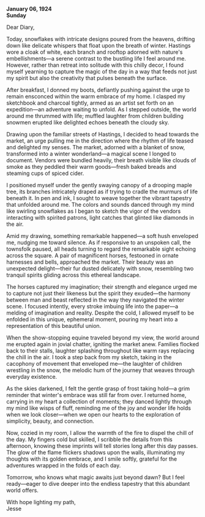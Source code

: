 
**January 06, 1924**  
**Sunday**  

Dear Diary,  

Today, snowflakes with intricate designs poured from the heavens, drifting down like delicate whispers that float upon the breath of winter. Hastings wore a cloak of white, each branch and rooftop adorned with nature's embellishments—a serene contrast to the bustling life I feel around me. However, rather than retreat into solitude with this chilly decor, I found myself yearning to capture the magic of the day in a way that feeds not just my spirit but also the creativity that pulses beneath the surface. 

After breakfast, I donned my boots, defiantly pushing against the urge to remain ensconced within the warm embrace of my home. I clasped my sketchbook and charcoal tightly, armed as an artist set forth on an expedition—an adventure waiting to unfold. As I stepped outside, the world around me thrummed with life; muffled laughter from children building snowmen erupted like delighted echoes beneath the cloudy sky.

Drawing upon the familiar streets of Hastings, I decided to head towards the market, an urge pulling me in the direction where the rhythm of life teased and delighted my senses. The market, adorned with a blanket of snow, transformed into a winter wonderland—a magical scene I longed to document. Vendors were bundled heavily, their breath visible like clouds of smoke as they peddled their warm goods—fresh baked breads and steaming cups of spiced cider. 

I positioned myself under the gently swaying canopy of a drooping maple tree, its branches intricately draped as if trying to cradle the murmurs of life beneath it. In pen and ink, I sought to weave together the vibrant tapestry that unfolded around me. The colors and sounds danced through my mind like swirling snowflakes as I began to sketch the vigor of the vendors interacting with spirited patrons, light catches that glinted like diamonds in the air.

Amid my drawing, something remarkable happened—a soft hush enveloped me, nudging me toward silence. As if responsive to an unspoken call, the townsfolk paused, all heads turning to regard the remarkable sight echoing across the square. A pair of magnificent horses, festooned in ornate harnesses and bells, approached the market. Their beauty was an unexpected delight—their fur dusted delicately with snow, resembling two tranquil spirits gliding across this ethereal landscape.

The horses captured my imagination; their strength and elegance urged me to capture not just their likeness but the spirit they exuded—the harmony between man and beast reflected in the way they navigated the winter scene. I focused intently, every stroke imbuing life into the paper—a melding of imagination and reality. Despite the cold, I allowed myself to be enfolded in this unique, ephemeral moment, pouring my heart into a representation of this beautiful union.

When the show-stopping equine traveled beyond my view, the world around me erupted again in jovial chatter, igniting the market anew. Families flocked back to their stalls, laughter splashing throughout like warm rays replacing the chill in the air. I took a step back from my sketch, taking in the cacophony of movement that enveloped me—the laughter of children wrestling in the snow, the melodic hum of the journey that weaves through everyday existence.

As the skies darkened, I felt the gentle grasp of frost taking hold—a grim reminder that winter's embrace was still far from over. I returned home, carrying in my heart a collection of moments; they danced lightly through my mind like wisps of fluff, reminding me of the joy and wonder life holds when we look closer—when we open our hearts to the exploration of simplicity, beauty, and connection.

Now, cozied in my room, I allow the warmth of the fire to dispel the chill of the day. My fingers cold but skilled, I scribble the details from this afternoon, knowing these imprints will tell stories long after this day passes. The glow of the flame flickers shadows upon the walls, illuminating my thoughts with its golden embrace, and I smile softly, grateful for the adventures wrapped in the folds of each day.

Tomorrow, who knows what magic awaits just beyond dawn? But I feel ready—eager to dive deeper into the endless tapestry that this abundant world offers.

With hope lighting my path,  
Jesse

